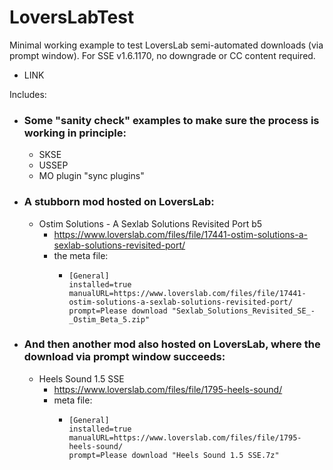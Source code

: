 # LoversLabTest
Minimal working example to test LoversLab semi-automated downloads (via prompt window). For SSE v1.6.1170, no downgrade or CC content required.
* LINK

Includes:
* ### Some "sanity check" examples to make sure the process is working in principle:
  * SKSE
  * USSEP
  * MO plugin "sync plugins"
* ### A stubborn mod hosted on LoversLab:
  * Ostim Solutions - A Sexlab Solutions Revisited Port b5
    * https://www.loverslab.com/files/file/17441-ostim-solutions-a-sexlab-solutions-revisited-port/
    * the meta file:
      * ```
        [General]
        installed=true
        manualURL=https://www.loverslab.com/files/file/17441-ostim-solutions-a-sexlab-solutions-revisited-port/
        prompt=Please download "Sexlab_Solutions_Revisited_SE_-_Ostim_Beta_5.zip"
        ```
* ### And then another mod also hosted on LoversLab, where the download via prompt window succeeds:
  * Heels Sound 1.5 SSE
    * https://www.loverslab.com/files/file/1795-heels-sound/
    * meta file:
      * ```
        [General]
        installed=true
        manualURL=https://www.loverslab.com/files/file/1795-heels-sound/
        prompt=Please download "Heels Sound 1.5 SSE.7z"
        ```
